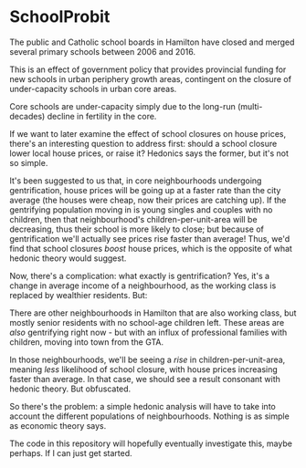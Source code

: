 # SchoolProbit

The public and Catholic school boards in Hamilton have closed and merged several primary schools between 2006 and 2016.

This is an effect of government policy that provides provincial funding for new schools in urban periphery growth areas, contingent on the closure of under-capacity schools in urban core areas.

Core schools are under-capacity simply due to the long-run (multi-decades) decline in fertility in the core. 

If we want to later examine the effect of school closures on house prices, there's an interesting question to address first: should a school closure lower local house prices, or raise it? Hedonics says the former, but it's not so simple.

It's been suggested to us that, in core neighbourhoods undergoing gentrification, house prices will be going up at a faster rate than the city average (the houses were cheap, now their prices are catching up). If the gentrifying population moving in is young singles and couples with no children, then that neighbourhood's children-per-unit-area will be decreasing, thus their school is more likely to close; but because of gentrification we'll actually see prices rise faster than average! Thus, we'd find that school closures _boost_ house prices, which is the opposite of what hedonic theory would suggest.

Now, there's a complication: what exactly is gentrification? Yes, it's a change in average income of a neighbourhood, as the working class is replaced by wealthier residents. But:

There are other neighbourhoods in Hamilton that are also working class, but mostly senior residents with no school-age children left. These areas are _also_ gentrifying right now - but with an influx of professional families with children, moving into town from the GTA. 

In those neighbourhoods, we'll be seeing a _rise_ in children-per-unit-area, meaning _less_ likelihood of school closure, with house prices increasing faster than average. In that case, we should see a result consonant with hedonic theory. But obfuscated.

So there's the problem: a simple hedonic analysis will have to take into account the different populations of neighbourhoods. Nothing is as simple as economic theory says.

The code in this repository will hopefully eventually investigate this, maybe perhaps. If I can just get started.
